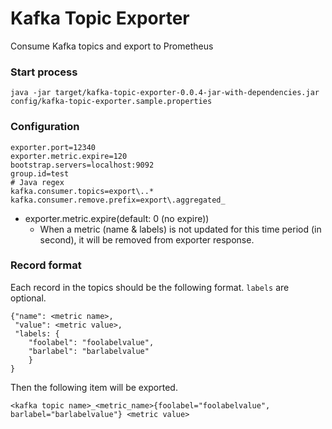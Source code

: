 # Kafka Topic Exporter

Consume Kafka topics and export to Prometheus

### Start process

```
java -jar target/kafka-topic-exporter-0.0.4-jar-with-dependencies.jar config/kafka-topic-exporter.sample.properties 
```

### Configuration

```
exporter.port=12340
exporter.metric.expire=120
bootstrap.servers=localhost:9092
group.id=test
# Java regex
kafka.consumer.topics=export\..*
kafka.consumer.remove.prefix=export\.aggregated_
```

* exporter.metric.expire(default: 0 (no expire))
    * When a metric (name & labels) is not updated for this time period (in second), it will be removed from exporter response.

### Record format

Each record in the topics should be the following format. `labels` are optional.

```
{"name": <metric name>,
 "value": <metric value>,
 "labels: {
    "foolabel": "foolabelvalue",
    "barlabel": "barlabelvalue"
    }
}
```

Then the following item will be exported.

```
<kafka topic name>_<metric_name>{foolabel="foolabelvalue", barlabel="barlabelvalue"} <metric value>
```
